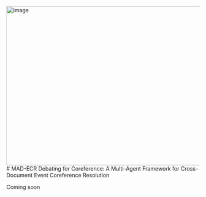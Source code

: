 <img width="1237" height="415" alt="image" src="https://github.com/user-attachments/assets/f9bc1292-77cd-4305-9770-a31a8f237f2c" /># MAD-ECR
Debating for Coreference: A Multi-Agent Framework for Cross-Document Event Coreference Resolution

Coming soon
